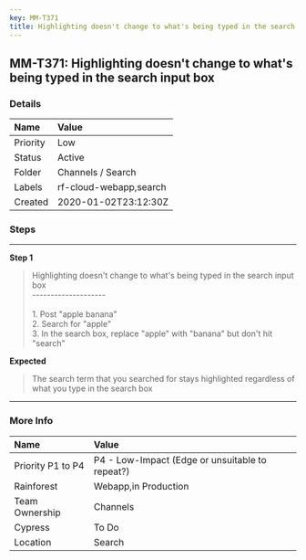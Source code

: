 ```yaml
---
key: MM-T371
title: Highlighting doesn't change to what's being typed in the search input box
---
```


## MM-T371: Highlighting doesn't change to what's being typed in the search input box

### Details

| Name     | Value                  |
| :------- | :--------------------- |
| Priority | Low                    |
| Status   | Active                 |
| Folder   | Channels / Search      |
| Labels   | rf-cloud-webapp,search |
| Created  | 2020-01-02T23:12:30Z   |

### Steps

<hr/>

**Step 1**

> <article>Highlighting doesn't change to what's being typed in the search input box<br />--------------------<br /><br />1. Post &quot;apple banana&quot;<br />2. Search for &quot;apple&quot;<br />3. In the search box, replace &quot;apple&quot; with &quot;banana&quot; but don't hit &quot;search&quot;</article>

**Expected**

> <article>The search term that you searched for stays highlighted regardless of what you type in the search box</article>

<hr/>

### More Info

| Name              | Value                                           |
| :---------------- | :---------------------------------------------- |
| Priority P1 to P4 | P4 - Low-Impact (Edge or unsuitable to repeat?) |
| Rainforest        | Webapp,in Production                            |
| Team Ownership    | Channels                                        |
| Cypress           | To Do                                           |
| Location          | Search                                          |
